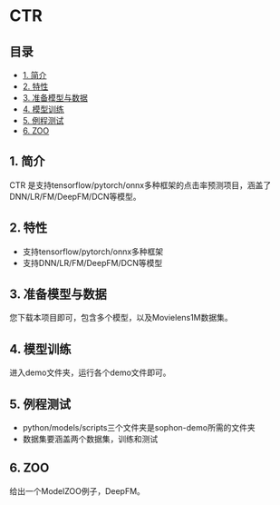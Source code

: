 # CTR

## 目录

* [1. 简介](#1-简介)
* [2. 特性](#2-特性)
* [3. 准备模型与数据](#3-准备模型与数据)
* [4. 模型训练](#4-模型训练)
* [5. 例程测试](#5-例程测试)
* [6. ZOO](#6-ZOO)
## 1. 简介
CTR 是支持tensorflow/pytorch/onnx多种框架的点击率预测项目，涵盖了DNN/LR/FM/DeepFM/DCN等模型。

## 2. 特性
* 支持tensorflow/pytorch/onnx多种框架
* 支持DNN/LR/FM/DeepFM/DCN等模型

## 3. 准备模型与数据
您下载本项目即可，包含多个模型，以及Movielens1M数据集。

## 4. 模型训练
进入demo文件夹，运行各个demo文件即可。

## 5. 例程测试
- python/models/scripts三个文件夹是sophon-demo所需的文件夹
- 数据集要涵盖两个数据集，训练和测试

## 6. ZOO
给出一个ModelZOO例子，DeepFM。
